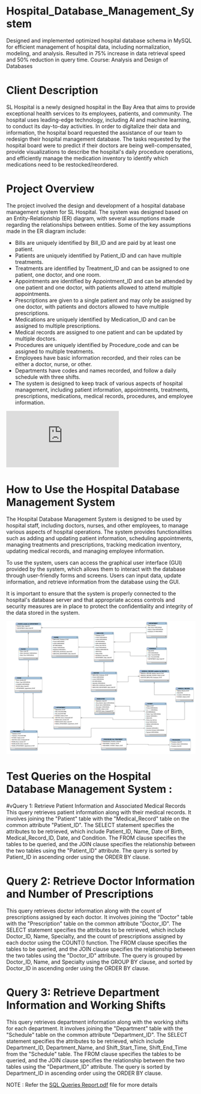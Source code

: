 # Hospital_Database_Management_System
Designed and implemented optimized hospital database schema in MySQL for efficient management of hospital data, including normalization, modeling, and analysis. Resulted in 75% increase in data retrieval speed and 50% reduction in query time. Course: Analysis and Design of Databases

# Client Description
SL Hospital is a newly designed hospital in the Bay Area that aims to provide exceptional health services to its employees, patients, and community. The hospital uses leading-edge technology, including AI and machine learning, to conduct its day-to-day activities. In order to digitalize their data and information, the hospital board requested the assistance of our team to redesign their hospital management database. The tasks requested by the hospital board were to predict if their doctors are being well-compensated, provide visualizations to describe the hospital's daily procedure operations, and efficiently manage the medication inventory to identify which medications need to be restocked/reordered.

# Project Overview
The project involved the design and development of a hospital database management system for SL Hospital. The system was designed based on an Entity-Relationship (ER) diagram, with several assumptions made regarding the relationships between entities. Some of the key assumptions made in the ER diagram include:

-  Bills are uniquely identified by Bill_ID and are paid by at least one patient.
-  Patients are uniquely identified by Patient_ID and can have multiple treatments.
-  Treatments are identified by Treatment_ID and can be assigned to one patient, one doctor, and one room.
-  Appointments are identified by Appointment_ID and can be attended by one patient and one doctor, with patients allowed to attend multiple appointments.
-  Prescriptions are given to a single patient and may only be assigned by one doctor, with patients and doctors allowed to have multiple prescriptions.
-  Medications are uniquely identified by Medication_ID and can be assigned to multiple prescriptions.
-  Medical records are assigned to one patient and can be updated by multiple doctors.
-  Procedures are uniquely identified by Procedure_code and can be assigned to multiple treatments.
-  Employees have basic information recorded, and their roles can be either a doctor, nurse, or other.
-  Departments have codes and names recorded, and follow a daily schedule with three shifts.
-  The system is designed to keep track of various aspects of hospital management, including patient information, appointments, treatments, prescriptions, medications, medical records, procedures, and employee information.

![EER Diagram](https://github.com/anidh1/Hospital_Database_Management_System/blob/main/215%20EER.pdf)

# How to Use the Hospital Database Management System
The Hospital Database Management System is designed to be used by hospital staff, including doctors, nurses, and other employees, to manage various aspects of hospital operations. The system provides functionalities such as adding and updating patient information, scheduling appointments, managing treatments and prescriptions, tracking medication inventory, updating medical records, and managing employee information.

To use the system, users can access the graphical user interface (GUI) provided by the system, which allows them to interact with the database through user-friendly forms and screens. Users can input data, update information, and retrieve information from the database using the GUI.

It is important to ensure that the system is properly connected to the hospital's database server and that appropriate access controls and security measures are in place to protect the confidentiality and integrity of the data stored in the system.

![DB Schema](https://github.com/anidh1/Hospital_Database_Management_System/blob/main/SQL%20Diagram.png)

# Test Queries on the Hospital Database Management System : 

#vQuery 1: Retrieve Patient Information and Associated Medical Records
This query retrieves patient information along with their medical records. It involves joining the "Patient" table with the "Medical_Record" table on the common attribute "Patient_ID". The SELECT statement specifies the attributes to be retrieved, which include Patient_ID, Name, Date of Birth, Medical_Record_ID, Date, and Condition. The FROM clause specifies the tables to be queried, and the JOIN clause specifies the relationship between the two tables using the "Patient_ID" attribute. The query is sorted by Patient_ID in ascending order using the ORDER BY clause.


# Query 2: Retrieve Doctor Information and Number of Prescriptions
This query retrieves doctor information along with the count of prescriptions assigned by each doctor. It involves joining the "Doctor" table with the "Prescription" table on the common attribute "Doctor_ID". The SELECT statement specifies the attributes to be retrieved, which include Doctor_ID, Name, Specialty, and the count of prescriptions assigned by each doctor using the COUNT() function. The FROM clause specifies the tables to be queried, and the JOIN clause specifies the relationship between the two tables using the "Doctor_ID" attribute. The query is grouped by Doctor_ID, Name, and Specialty using the GROUP BY clause, and sorted by Doctor_ID in ascending order using the ORDER BY clause.

# Query 3: Retrieve Department Information and Working Shifts
This query retrieves department information along with the working shifts for each department. It involves joining the "Department" table with the "Schedule" table on the common attribute "Department_ID". The SELECT statement specifies the attributes to be retrieved, which include Department_ID, Department_Name, and Shift_Start_Time, Shift_End_Time from the "Schedule" table. The FROM clause specifies the tables to be queried, and the JOIN clause specifies the relationship between the two tables using the "Department_ID" attribute. The query is sorted by Department_ID in ascending order using the ORDER BY clause.

NOTE : Refer the [SQL Queries Report.pdf](https://github.com/anidh1/Hospital_Database_Management_System/blob/main/SQL%20Queries%20Report.pdf) file for more details
